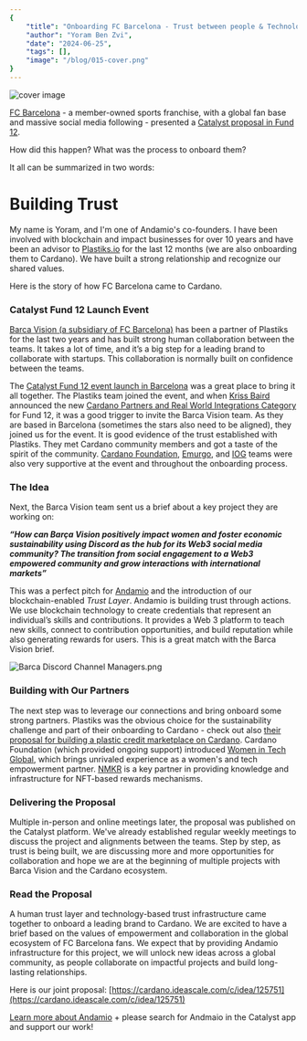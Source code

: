 ```yaml
---
{
    "title": "Onboarding FC Barcelona - Trust between people & Technology that builds trust",
    "author": "Yoram Ben Zvi",
    "date": "2024-06-25",
    "tags": [],
    "image": "/blog/015-cover.png"
}
---
```


![cover image](/blog/015-cover.png)

[FC Barcelona](https://www.fcbarcelona.com/) - a member-owned sports franchise, with a global fan base and massive social media following - presented a [Catalyst proposal in Fund 12](https://cardano.ideascale.com/c/idea/125751).

How did this happen? What was the process to onboard them?

It all can be summarized in two words:

# Building Trust

My name is Yoram, and I'm one of Andamio's co-founders. I have been involved with blockchain and impact businesses for over 10 years and have been an advisor to [Plastiks.io](https://www.plastiks.io/) for the last 12 months (we are also onboarding them to Cardano). We have built a strong relationship and recognize our shared values.

Here is the story of how FC Barcelona came to Cardano.

### Catalyst Fund 12 Launch Event

[Barca Vision (a subsidiary of FC Barcelona)](https://barcavision.fcbarcelona.com/) has been a partner of Plastiks for the last two years and has built strong human collaboration between the teams. It takes a lot of time, and it’s a big step for a leading brand to collaborate with startups. This collaboration is normally built on confidence between the teams.

The [Catalyst Fund 12 event launch in Barcelona](https://lu.ma/m5lq3loo) was a great place to bring it all together. The Plastiks team joined the event, and when [Kriss Baird](https://twitter.com/krissbaird) announced the new [Cardano Partners and Real World Integrations Category](https://projectcatalyst.io/funds/12/cardano-partners-and-real-world-integrations) for Fund 12, it was a good trigger to invite the Barca Vision team. As they are based in Barcelona (sometimes the stars also need to be aligned), they joined us for the event. It is good evidence of the trust established with Plastiks. They met Cardano community members and got a taste of the spirit of the community. [Cardano Foundation](https://cardanofoundation.org/), [Emurgo](https://www.emurgo.io/), and [IOG](https://iohk.io/) teams were also very supportive at the event and throughout the onboarding process.

### The Idea

Next, the Barca Vision team sent us a brief about a key project they are working on:

***“How can Barça Vision positively impact women and foster economic sustainability using Discord as the hub for its Web3 social media community? The transition from social engagement to a Web3 empowered community and grow interactions with international markets”***

This was a perfect pitch for [Andamio](https://andamio.io) and the introduction of our blockchain-enabled *Trust Layer*. Andamio is building trust through actions. We use blockchain technology to create credentials that represent an individual’s skills and contributions. It provides a Web 3 platform to teach new skills, connect to contribution opportunities, and build reputation while also generating rewards for users. This is a great match with the Barca Vision brief.

![Barca Discord Channel Managers.png](/blog/015-barca.png)

### Building with Our Partners

The next step was to leverage our connections and bring onboard some strong partners. Plastiks was the obvious choice for the sustainability challenge and part of their onboarding to Cardano - check out also [their proposal for building a plastic credit marketplace on Cardano](https://cardano.ideascale.com/c/idea/119232). Cardano Foundation (which provided ongoing support) introduced [Women in Tech Global](https://women-in-tech.org/), which brings unrivaled experience as a women's and tech empowerment partner. [NMKR](https://www.nmkr.io/) is a key partner in providing knowledge and infrastructure for NFT-based rewards mechanisms.

### Delivering the Proposal

Multiple in-person and online meetings later, the proposal was published on the Catalyst platform. We've already established regular weekly meetings to discuss the project and alignments between the teams. Step by step, as trust is being built, we are discussing more and more opportunities for collaboration and hope we are at the beginning of multiple projects with Barca Vision and the Cardano ecosystem.


### Read the Proposal

A human trust layer and technology-based trust infrastructure came together to onboard a leading brand to Cardano. We are excited to have a brief based on the values of empowerment and collaboration in the global ecosystem of FC Barcelona fans. We expect that by providing Andamio infrastructure for this project, we will unlock new ideas across a global community, as people collaborate on impactful projects and build long-lasting relationships.


Here is our joint proposal: [https://cardano.ideascale.com/c/idea/125751](https://cardano.ideascale.com/c/idea/125751)

[Learn more about Andamio](https://andamio.io) + please search for Andmaio in the Catalyst app and support our work!
